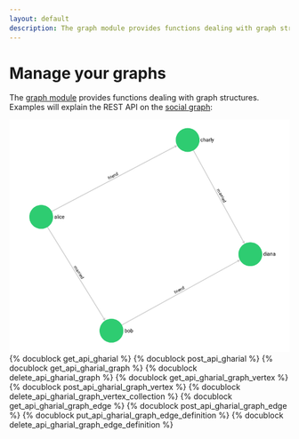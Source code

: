 ```yaml
---
layout: default
description: The graph module provides functions dealing with graph structures
---
```

Manage your graphs
==================

The [graph module](../graphs.html) provides functions dealing with graph structures.
Examples will explain the REST API on the [social graph](../graphs.html#the-social-graph):

![Social Example Graph](../images/social_graph.png)
{% docublock get_api_gharial %}
{% docublock post_api_gharial %}
{% docublock get_api_gharial_graph %}
{% docublock delete_api_gharial_graph %}
{% docublock get_api_gharial_graph_vertex %}
{% docublock post_api_gharial_graph_vertex %}
{% docublock delete_api_gharial_graph_vertex_collection %}
{% docublock get_api_gharial_graph_edge %}
{% docublock post_api_gharial_graph_edge %}
{% docublock put_api_gharial_graph_edge_definition %}
{% docublock delete_api_gharial_graph_edge_definition %}
